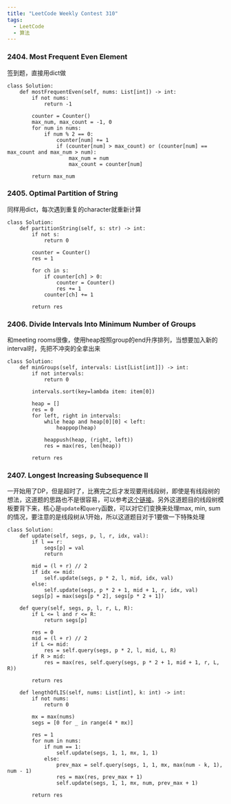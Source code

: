 ```yaml
---
title: "LeetCode Weekly Contest 310"
tags:
  - LeetCode
  - 算法
---
```


### 2404. Most Frequent Even Element
签到题，直接用dict做
```python3
class Solution:
    def mostFrequentEven(self, nums: List[int]) -> int:
        if not nums:
            return -1
        
        counter = Counter()
        max_num, max_count = -1, 0
        for num in nums:
            if num % 2 == 0:
                counter[num] += 1
                if (counter[num] > max_count) or (counter[num] == max_count and max_num > num):
                    max_num = num
                    max_count = counter[num]
        
        return max_num
```

### 2405. Optimal Partition of String
同样用dict，每次遇到重复的character就重新计算
```python3
class Solution:
    def partitionString(self, s: str) -> int:
        if not s:
            return 0
        
        counter = Counter()
        res = 1
        
        for ch in s:
            if counter[ch] > 0:
                counter = Counter()
                res += 1
            counter[ch] += 1
        
        return res
```

### 2406. Divide Intervals Into Minimum Number of Groups
和meeting rooms很像，使用heap按照group的end升序排列，当想要加入新的interval时，先把不冲突的全拿出来
```python3
class Solution:
    def minGroups(self, intervals: List[List[int]]) -> int:
        if not intervals:
            return 0
        
        intervals.sort(key=lambda item: item[0])
        
        heap = []
        res = 0
        for left, right in intervals:
            while heap and heap[0][0] < left:
                heappop(heap)
            
            heappush(heap, (right, left))
            res = max(res, len(heap))
        
        return res
```

### 2407. Longest Increasing Subsequence II
一开始用了DP，但是超时了，比赛完之后才发现要用线段树，即使是有线段树的想法，这道题的思路也不是很容易，可以参考[这个链接](https://leetcode.com/problems/longest-increasing-subsequence-ii/discuss/2560085/Python-Explanation-with-pictures-Segment-Tree)。另外这道题目的线段树模板要背下来，核心是`update`和`query`函数，可以对它们变换来处理max, min, sum的情况，要注意的是线段树从1开始，所以这道题目对于1要做一下特殊处理
```python3
class Solution:
    def update(self, segs, p, l, r, idx, val):
        if l == r:
            segs[p] = val
            return
        
        mid = (l + r) // 2
        if idx <= mid:
            self.update(segs, p * 2, l, mid, idx, val)
        else:
            self.update(segs, p * 2 + 1, mid + 1, r, idx, val)
        segs[p] = max(segs[p * 2], segs[p * 2 + 1])
    
    def query(self, segs, p, l, r, L, R):
        if L <= l and r <= R:
            return segs[p]
        
        res = 0
        mid = (l + r) // 2
        if L <= mid:
            res = self.query(segs, p * 2, l, mid, L, R)
        if R > mid:
            res = max(res, self.query(segs, p * 2 + 1, mid + 1, r, L, R))
        
        return res
        
    def lengthOfLIS(self, nums: List[int], k: int) -> int:
        if not nums:
            return 0
        
        mx = max(nums)
        segs = [0 for _ in range(4 * mx)]
        
        res = 1
        for num in nums:
            if num == 1:
                self.update(segs, 1, 1, mx, 1, 1)
            else:
                prev_max = self.query(segs, 1, 1, mx, max(num - k, 1), num - 1)
                res = max(res, prev_max + 1)
                self.update(segs, 1, 1, mx, num, prev_max + 1)
        
        return res
```